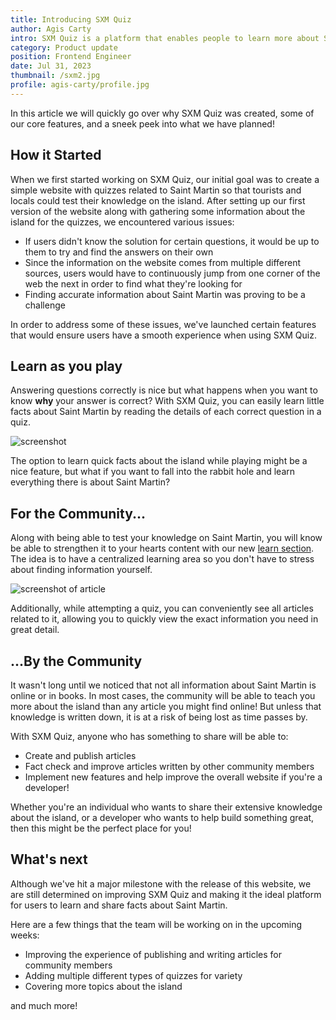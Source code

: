 ```yaml
---
title: Introducing SXM Quiz
author: Agis Carty
intro: SXM Quiz is a platform that enables people to learn more about Saint Martin through interactive quizzes and articles written by the community!
category: Product update
position: Frontend Engineer
date: Jul 31, 2023
thumbnail: /sxm2.jpg
profile: agis-carty/profile.jpg
---
```


In this article we will quickly go over why SXM Quiz was created, some of our core features, and a sneek peek into what we have planned!

## How it Started

When we first started working on SXM Quiz, our initial goal was to create a simple website with quizzes related to Saint Martin so that tourists and locals could test their knowledge on the island.
After setting up our first version of the website along with gathering some information about the island for the quizzes, we encountered various issues:

- If users didn't know the solution for certain questions, it would be up to them to try and find the answers on their own
- Since the information on the website comes from multiple different sources, users would have to continuously jump from one corner of the web the next in order to find what they're looking for
- Finding accurate information about Saint Martin was proving to be a challenge

In order to address some of these issues, we've launched certain features that would ensure users have a smooth experience when using SXM Quiz.

## Learn as you play

Answering questions correctly is nice but what happens when you want to know **why** your answer is correct? With SXM Quiz, you can easily learn little facts about Saint Martin by reading the details of each correct question in a quiz.

![screenshot](/blogs/introducing-sxm-quiz/learn-as-you-play.png)

The option to learn quick facts about the island while playing might be a nice feature, but what if you want to fall into the rabbit hole and learn everything there is about Saint Martin?

## For the Community...

Along with being able to test your knowledge on Saint Martin, you will know be able to strengthen it to your hearts content with our new [learn section](/learn). The idea is to have a centralized learning area so you don't have to stress about finding information yourself.

![screenshot of article](/blogs/introducing-sxm-quiz/written-articles.png)

Additionally, while attempting a quiz, you can conveniently see all articles related to it, allowing you to quickly view the exact information you need in great detail.

## ...By the Community

It wasn't long until we noticed that not all information about Saint Martin is online or in books. In most cases, the community will be able to teach you more about the island than any article you might find online! But unless that knowledge is written down, it is at a risk of being lost as time passes by.

With SXM Quiz, anyone who has something to share will be able to:

- Create and publish articles
- Fact check and improve articles written by other community members
- Implement new features and help improve the overall website if you're a developer!

Whether you're an individual who wants to share their extensive knowledge about the island, or a developer who wants to help build something great, then this might be the perfect place for you!

## What's next

Although we've hit a major milestone with the release of this website, we are still determined on improving SXM Quiz and making it the ideal platform for users to learn and share facts about Saint Martin.

Here are a few things that the team will be working on in the upcoming weeks:

- Improving the experience of publishing and writing articles for community members
- Adding multiple different types of quizzes for variety
- Covering more topics about the island

and much more!
